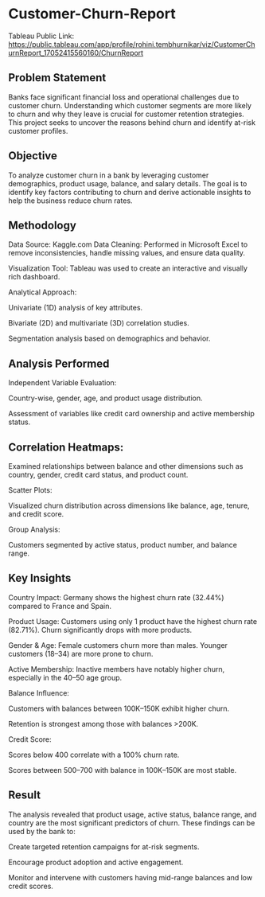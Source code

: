 # Customer-Churn-Report
Tableau Public Link: https://public.tableau.com/app/profile/rohini.tembhurnikar/viz/CustomerChurnReport_17052415560160/ChurnReport

## Problem Statement
Banks face significant financial loss and operational challenges due to customer churn. Understanding which customer segments are more likely to churn and why they leave is crucial for customer retention strategies. This project seeks to uncover the reasons behind churn and identify at-risk customer profiles.

## Objective
To analyze customer churn in a bank by leveraging customer demographics, product usage, balance, and salary details. The goal is to identify key factors contributing to churn and derive actionable insights to help the business reduce churn rates.

## Methodology
Data Source: Kaggle.com
Data Cleaning: Performed in Microsoft Excel to remove inconsistencies, handle missing values, and ensure data quality.

Visualization Tool: Tableau was used to create an interactive and visually rich dashboard.

Analytical Approach:

Univariate (1D) analysis of key attributes.

Bivariate (2D) and multivariate (3D) correlation studies.

Segmentation analysis based on demographics and behavior.

## Analysis Performed
Independent Variable Evaluation:

Country-wise, gender, age, and product usage distribution.

Assessment of variables like credit card ownership and active membership status.

## Correlation Heatmaps:

Examined relationships between balance and other dimensions such as country, gender, credit card status, and product count.

Scatter Plots:

Visualized churn distribution across dimensions like balance, age, tenure, and credit score.

Group Analysis:

Customers segmented by active status, product number, and balance range.

## Key Insights
Country Impact: Germany shows the highest churn rate (32.44%) compared to France and Spain.

Product Usage: Customers using only 1 product have the highest churn rate (82.71%). Churn significantly drops with more products.

Gender & Age: Female customers churn more than males. Younger customers (18–34) are more prone to churn.

Active Membership: Inactive members have notably higher churn, especially in the 40–50 age group.

Balance Influence:

Customers with balances between 100K–150K exhibit higher churn.

Retention is strongest among those with balances >200K.

Credit Score:

Scores below 400 correlate with a 100% churn rate.

Scores between 500–700 with balance in 100K–150K are most stable.

## Result
The analysis revealed that product usage, active status, balance range, and country are the most significant predictors of churn. These findings can be used by the bank to:

Create targeted retention campaigns for at-risk segments.

Encourage product adoption and active engagement.

Monitor and intervene with customers having mid-range balances and low credit scores.
